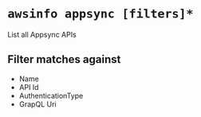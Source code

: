 # `awsinfo appsync [filters]*`

List all Appsync APIs

## Filter matches against

* Name
* API Id
* AuthenticationType
* GrapQL Uri

